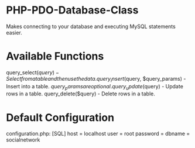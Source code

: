 # PHP-PDO-Database-Class
Makes connecting to your database and executing MySQL statements easier.

# Available Functions
query_select($query) - Select from a table and then use the data.
query_insert($query, $query_params) - Insert into a table. $query_params are optional.
query_update($query) - Update rows in a table.
query_delete($query) - Delete rows in a table.

# Default Configuration
configuration.php:
[SQL]
host = localhost
user = root
password = 
dbname = socialnetwork
